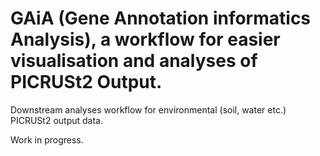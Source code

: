 # GAiA (Gene Annotation informatics Analysis), a workflow for easier visualisation and analyses of PICRUSt2 Output.

Downstream analyses workflow for environmental (soil, water etc.) PICRUSt2 output data.

Work in progress.
